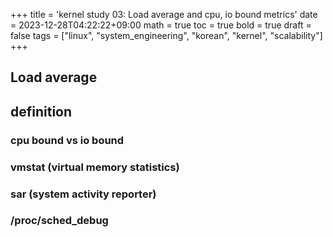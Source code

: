 +++
title = 'kernel study 03: Load average and cpu, io bound metrics'
date = 2023-12-28T04:22:22+09:00
math = true
toc = true
bold = true
draft = false
tags = ["linux", "system_engineering", "korean", "kernel", "scalability"]
+++

## Load average

## definition

### cpu bound vs io bound

### vmstat (virtual memory statistics)

### sar (system activity reporter)

### /proc/sched_debug
